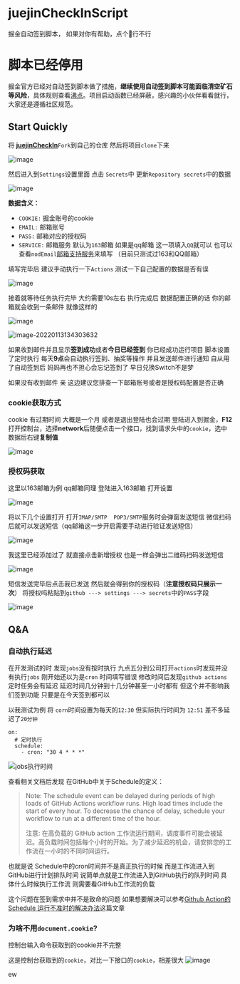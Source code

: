 # juejinCheckInScript
掘金自动签到脚本， 如果对你有帮助，点个🌟行不行

# 脚本已经停用
掘金官方已经对自动签到脚本做了措施，**继续使用自动签到脚本可能面临清空矿石等风险**，具体规则查看[沸点](https://juejin.cn/pin/7065954293509160997)。项目启动函数已经屏蔽，感兴趣的小伙伴看看就行，大家还是遵循社区规范。

## Start Quickly

将 **[juejinCheckIn](https://github.com/gebilaofan/juejinCheckIn)**`Fork`到自己的仓库  然后将项目`clone`下来 






![image](https://p3-juejin.byteimg.com/tos-cn-i-k3u1fbpfcp/085e321faca04d9db837a7f4b19b3705~tplv-k3u1fbpfcp-zoom-1.image)



然后进入到`Settings`设置里面  点击 `Secrets`中   更新`Repository secrets`中的数据

![image](https://user-images.githubusercontent.com/46524158/149270804-30b91204-01d8-40f8-9745-ac33621ec987.png)



**数据含义：**

- `COOKIE:` 掘金账号的cookie  
- `EMAIL:` 邮箱账号
- `PASS:` 邮箱对应的授权码
- `SERVICE:` 邮箱服务  默认为`163`邮箱  如果是qq邮箱  这一项填入`QQ`就可以  也可以查看`nodEmail`[邮箱支持服务](https://nodemailer.com/smtp/well-known/)来填写 （目前只测试过163和QQ邮箱）



填写完毕后 建议手动执行一下`Actions`  测试一下自己配置的数据是否有误  

![image](https://user-images.githubusercontent.com/46524158/149118948-69816247-5adb-4510-974d-1185999e3410.png)



接着就等待任务执行完毕 大约需要10s左右  执行完成后  数据配置正确的话 你的邮箱就会收到一条邮件  就像这样的  

![image](https://user-images.githubusercontent.com/46524158/149272531-3d48cbbf-017b-4ee1-8dcd-bcbbf214378d.png)


![image-20220113134303632](https://user-images.githubusercontent.com/46524158/149460089-b261603c-4e49-4a99-a07b-0a15a61b3108.png)


如果收到邮件并且显示**签到成功**或者**今日已经签到**  你已经成功运行项目     脚本设置了定时执行  每天**9点**会自动执行签到、抽奖等操作  并且发送邮件进行通知    自从用了自动签到后 妈妈再也不担心会忘记签到了  早日兑换Switch不是梦



如果没有收到邮件  亲 这边建议您排查一下邮箱账号或者是授权码配置是否正确

 



### cookie获取方式

cookie 有过期时间 大概是一个月  或者是退出登陆也会过期 
登陆进入到掘金，**F12**打开控制台，选择**network**后随便点击一个接口，找到请求头中的`cookie`，选中数据后右键**复制值**

![image](https://p3-juejin.byteimg.com/tos-cn-i-k3u1fbpfcp/b3d16490afb8465d93dcbf544497436d~tplv-k3u1fbpfcp-zoom-1.image)




### 授权码获取

这里以163邮箱为例  qq邮箱同理   登陆进入163邮箱  打开设置

![image](https://p3-juejin.byteimg.com/tos-cn-i-k3u1fbpfcp/bccfbc6f48e74f9fa10f04d375df9044~tplv-k3u1fbpfcp-zoom-1.image)

将以下几个设置打开  打开`IMAP/SMTP  POP3/SMTP`服务时会弹窗发送短信 微信扫码后就可以发送短信（qq邮箱这一步开启需要手动进行验证发送短信）

![image](https://p3-juejin.byteimg.com/tos-cn-i-k3u1fbpfcp/05b361b1ae8a48398aae7d64626e3534~tplv-k3u1fbpfcp-zoom-1.image)





我这里已经添加过了  就直接点击新增授权  也是一样会弹出二维码扫码发送短信



![image](https://p3-juejin.byteimg.com/tos-cn-i-k3u1fbpfcp/27da536385c044d6a185191e1ff76489~tplv-k3u1fbpfcp-zoom-1.image)

短信发送完毕后点击我已发送  然后就会得到你的授权码（**注意授权码只展示一次**）  将授权吗粘贴到`github ---> settings ---> secrets`中的`PASS`字段

![image](https://p3-juejin.byteimg.com/tos-cn-i-k3u1fbpfcp/7f2a43fde0c54462a0e7de66287b88a5~tplv-k3u1fbpfcp-zoom-1.image)


## Q&A

### 自动执行延迟

在开发测试的时 发现`jobs`没有按时执行 九点五分到公司打开`actions`时发现并没有执行`jobs`  刚开始还以为是`cron` 时间填写错误  修改时间后发现`github actions`定时任务会有延迟  延迟时间几分钟到十几分钟甚至一小时都有  但这个并不影响我们签到功能  只要是在今天签到都可以  


以我测试为例  将 `corn`时间设置为每天的`12:30`  但实际执行时间为 `12:51` 差不多延迟了`20分钟`

```
on:
  # 定时执行
  schedule:
    - cron: "30 4 * * *"
```


![jobs执行时间](https://p3-juejin.byteimg.com/tos-cn-i-k3u1fbpfcp/aacc559213ae4cb6bf9078929357c27f~tplv-k3u1fbpfcp-zoom-1.image)



查看相关文档后发现  在GitHub中关于Schedule的定义：

> Note: The schedule event can be delayed during periods of high loads of GitHub Actions workflow runs. High load times include the start of every hour. To decrease the chance of delay, schedule your workflow to run at a different time of the hour.
>
> 注意: 在高负载的 GitHub action 工作流运行期间，调度事件可能会被延迟。高负载时间包括每个小时的开始。为了减少延迟的机会，请安排您的工作流在一小时的不同时间运行。

也就是说  Schedule中的cron时间并不是真正执行的时候  而是工作流进入到GitHub进行计划排队时间 说简单点就是工作流进入到GitHub执行的队列时间  具体什么时候执行工作流 则需要看GitHub工作流的负载


这个问题在签到需求中并不是致命的问题  如果想要解决可以参考[Github Action的 Schedule 运行不准时的解决办法](https://zhuanlan.zhihu.com/p/379365305)这篇文章


### 为啥不用`document.cookie`? 


 控制台输入命令获取到的cookie并不完整

 这是控制台获取到的`cookie`，对比一下接口的`cookie`，相差很大
 ![image](https://p3-juejin.byteimg.com/tos-cn-i-k3u1fbpfcp/91221fa2088b453dadcbbd408872d045~tplv-k3u1fbpfcp-zoom-1.image)





















ew




